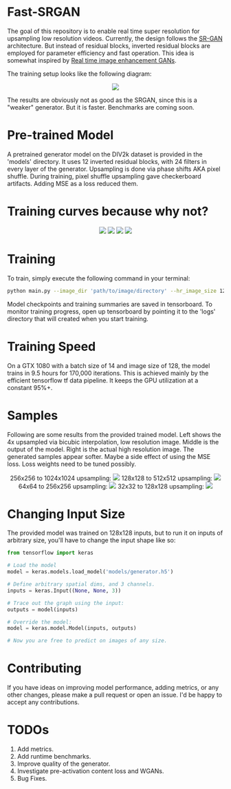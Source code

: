 # Fast-SRGAN
The goal of this repository is to enable real time super resolution for upsampling low resolution videos. Currently, the design follows the [SR-GAN](https://arxiv.org/pdf/1609.04802.pdf) architecture. But instead of residual blocks, inverted residual blocks are employed for parameter efficiency and fast operation. This idea is somewhat inspired by [Real time image enhancement GANs](http://www.micc.unifi.it/seidenari/wp-content/papercite-data/pdf/caip_2019.pdf).

The training setup looks like the following diagram:

<p align="center">
  <img src="https://user-images.githubusercontent.com/4294680/67164120-22157480-f377-11e9-87c1-5b6acace0e47.png">
</p>

The results are obviously not as good as the SRGAN, since this is a "weaker" generator. But it is faster. Benchmarks are coming soon.

# Pre-trained Model
A pretrained generator model on the DIV2k dataset is provided in the 'models' directory. It uses 12 inverted residual blocks, with 24 filters in every layer of the generator. Upsampling is done via phase shifts AKA pixel shuffle. During training, pixel shuffle upsampling gave checkerboard artifacts. Adding MSE as a loss reduced them.

# Training curves because why not?
<p align="center">
  <img src="https://user-images.githubusercontent.com/4294680/67163297-8df2df80-f36d-11e9-9517-3822b4f4105c.png"> <img src="https://user-images.githubusercontent.com/4294680/67163308-a662fa00-f36d-11e9-8f17-28ec6bde4ab9.png">
  <img src="https://user-images.githubusercontent.com/4294680/67163317-ba0e6080-f36d-11e9-936b-3579f4bb5d45.png"> <img src="https://user-images.githubusercontent.com/4294680/67163321-cabed680-f36d-11e9-9d0f-bae077e99b20.png">
</p>

# Training
To train, simply execute the following command in your terminal:
```bash
python main.py --image_dir 'path/to/image/directory' --hr_image_size 128 --lr 1e-4 --save_iter 200 --epochs 10 --batch_size 14
```
Model checkpoints and training summaries are saved in tensorboard. To monitor training progress, open up tensorboard by pointing it to the 'logs' directory that will created when you start training.

# Training Speed
On a GTX 1080 with a batch size of 14 and image size of 128, the model trains in 9.5 hours for 170,000 iterations. This is achieved mainly by the efficient tensorflow tf data pipeline. It keeps the GPU utilization at a constant 95%+.

# Samples
Following are some results from the provided trained model. Left shows the 4x upsampled via bicubic interpolation, low resolution image. Middle is the output of the model. Right is the actual high resolution image. The generated samples appear softer. Maybe a side effect of using the MSE loss. Loss weights need to be tuned possibly.

<p align="center">
  256x256 to 1024x1024 upsampling:
  <img src="https://user-images.githubusercontent.com/4294680/67163689-4fabef00-f372-11e9-9a39-87552792cd70.png"> 
  128x128 to 512x512 upsampling:
  <img src="https://user-images.githubusercontent.com/4294680/67163721-b03b2c00-f372-11e9-84d9-9774f3c52657.png">
  64x64 to 256x256 upsampling:
  <img src="https://user-images.githubusercontent.com/4294680/67163743-de207080-f372-11e9-843f-87b9a6aba632.png">
  32x32 to 128x128 upsampling:
  <img src="https://user-images.githubusercontent.com/4294680/67163760-04461080-f373-11e9-902d-89dc3acb6e7b.png">
</p>

# Changing Input Size
The provided model was trained on 128x128 inputs, but to run it on inputs of arbitrary size, you'll have to change the input shape like so:

```python
from tensorflow import keras

# Load the model
model = keras.models.load_model('models/generator.h5')

# Define arbitrary spatial dims, and 3 channels.
inputs = keras.Input((None, None, 3))

# Trace out the graph using the input:
outputs = model(inputs)

# Override the model:
model = keras.model.Model(inputs, outputs)

# Now you are free to predict on images of any size.
```

# Contributing
If you have ideas on improving model performance, adding metrics, or any other changes, please make a pull request or open an issue. I'd be happy to accept any contributions.

# TODOs
1. Add metrics.
2. Add runtime benchmarks.
3. Improve quality of the generator.
4. Investigate pre-activation content loss and WGANs.
5. Bug Fixes.
